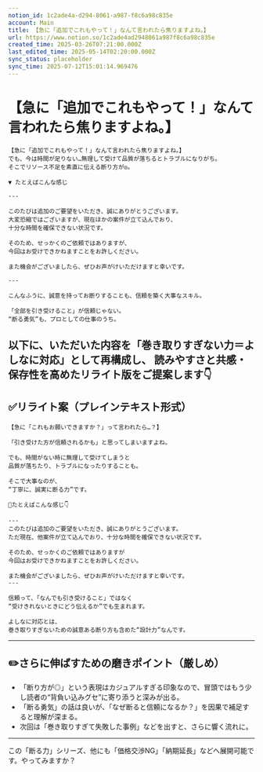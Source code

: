 ```yaml
---
notion_id: 1c2ade4a-d294-8061-a987-f8c6a98c835e
account: Main
title: 【急に「追加でこれもやって！」なんて言われたら焦りますよね。】
url: https://www.notion.so/1c2ade4ad2948061a987f8c6a98c835e
created_time: 2025-03-26T07:21:00.000Z
last_edited_time: 2025-05-14T02:20:00.000Z
sync_status: placeholder
sync_time: 2025-07-12T15:01:14.969476
---
```

# 【急に「追加でこれもやって！」なんて言われたら焦りますよね。】

```plain text
【急に「追加でこれもやって！」なんて言われたら焦りますよね。】
でも、今は時間が足りない…無理して受けて品質が落ちるとトラブルになりがち。
そこでリソース不足を素直に伝える断り方が◎。

▼ たとえばこんな感じ

---

このたびは追加のご要望をいただき、誠にありがとうございます。
大変恐縮ではございますが、現在ほかの案件が立て込んでおり、
十分な時間を確保できない状況です。

そのため、せっかくのご依頼ではありますが、
今回はお受けできかねますことをお許しください。

また機会がございましたら、ぜひお声がけいただけますと幸いです。

---

こんなふうに、誠意を持ってお断りすることも、信頼を築く大事なスキル。

「全部を引き受けること」が信頼じゃない。
“断る勇気”も、プロとしての仕事のうち。
```
以下に、いただいた内容を「巻き取りすぎない力＝よしなに対応」として再構成し、
読みやすさと共感・保存性を高めたリライト版をご提案します👇
---
## ✅リライト案（プレインテキスト形式）
```plain text
【急に「これもお願いできますか？」って言われたら…？】

「引き受けた方が信頼されるかも」と思ってしまいますよね。

でも、時間がない時に無理して受けてしまうと
品質が落ちたり、トラブルになったりすることも。

そこで大事なのが、
“丁寧に、誠実に断る力”です。

📩たとえばこんな感じ👇

---
このたびは追加のご要望をいただき、誠にありがとうございます。
ただ現在、他案件が立て込んでおり、十分な時間を確保できない状況です。

そのため、せっかくのご依頼ではありますが
今回はお受けできかねますことをお許しください。

また機会がございましたら、ぜひお声がけいただけますと幸いです。
---

信頼って、「なんでも引き受けること」ではなく
“受けきれないときにどう伝えるか”でも生まれます。

よしなに対応とは、
巻き取りすぎないための誠意ある断り方も含めた“設計力”なんです。

```
---
## ✏️さらに伸ばすための磨きポイント（厳しめ）
- 「断り方が◎」という表現はカジュアルすぎる印象なので、冒頭ではもう少し読者の“背負い込みグセ”に寄り添うと深みが出る。
- 「断る勇気」の話は良いが、「なぜ断ると信頼になるか？」を因果で補足すると理解が深まる。
- 次回は「巻き取りすぎて失敗した事例」などを出すと、さらに響く流れに。
---
この「断る力」シリーズ、他にも「価格交渉NG」「納期延長」などへ展開可能です。やってみますか？